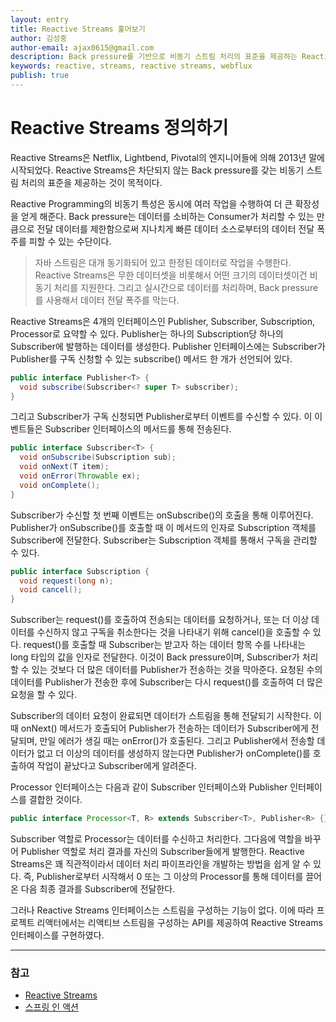 ```yaml
---
layout: entry
title: Reactive Streams 훑어보기
author: 김성중
author-email: ajax0615@gmail.com
description: Back pressure를 기반으로 비동기 스트림 처리의 표준을 제공하는 Reactive Streams를 알아봅니다.
keywords: reactive, streams, reactive streams, webflux
publish: true
---
```


# Reactive Streams 정의하기
Reactive Streams은 Netflix, Lightbend, Pivotal의 엔지니어들에 의해 2013년 말에 시작되었다. Reactive Streams은 차단되지 않는 Back pressure를 갖는 비동기 스트림 처리의 표준을 제공하는 것이 목적이다.

Reactive Programming의 비동기 특성은 동시에 여러 작업을 수행하여 더 큰 확장성을 얻게 해준다. Back pressure는 데이터를 소비하는 Consumer가 처리할 수 있는 만큼으로 전달 데이터를 제한함으로써 지나치게 빠른 데이터 소스로부터의 데이터 전달 폭주를 피할 수 있는 수단이다.

> 자바 스트림은 대개 동기화되어 있고 한정된 데이터로 작업을 수행한다. Reactive Streams은 무한 데이터셋을 비롯해서 어떤 크기의 데이터셋이건 비동기 처리를 지원한다. 그리고 실시간으로 데이터를 처리하며, Back pressure를 사용해서 데이터 전달 폭주를 막는다.

Reactive Streams은 4개의 인터페이스인 Publisher, Subscriber, Subscription, Processor로 요약할 수 있다. Publisher는 하나의 Subscription당 하나의 Subscriber에 발행하는 데이터를 생성한다. Publisher 인터페이스에는 Subscriber가 Publisher를 구독 신청할 수 있는 subscribe() 메서드 한 개가 선언되어 있다.

```java
public interface Publisher<T> {
  void subscribe(Subscriber<? super T> subscriber);
}
```

그리고 Subscriber가 구독 신청되면 Publisher로부터 이벤트를 수신할 수 있다. 이 이벤트들은 Subscriber 인터페이스의 메서드를 통해 전송된다.

```java
public interface Subscriber<T> {
  void onSubscribe(Subscription sub);
  void onNext(T item);
  void onError(Throwable ex);
  void onComplete();
}
```

Subscriber가 수신할 첫 번째 이벤트는 onSubscribe()의 호출을 통해 이루어진다. Publisher가 onSubscribe()를 호출할 때 이 메서드의 인자로 Subscription 객체를 Subscriber에 전달한다. Subscriber는 Subscription 객체를 통해서 구독을 관리할 수 있다.

```java
public interface Subscription {
  void request(long n);
  void cancel();
}
```

Subscriber는 request()를 호출하여 전송되는 데이터를 요청하거나, 또는 더 이상 데이터를 수신하지 않고 구독을 취소한다는 것을 나타내기 위해 cancel()을 호출할 수 있다. request()를 호출할 때 Subscriber는 받고자 하는 데이터 항목 수를 나타내는 long 타입의 값을 인자로 전달한다. 이것이 Back pressure이며, Subscriber가 처리할 수 있는 것보다 더 많은 데이터를 Publisher가 전송하는 것을 막아준다. 요청된 수의 데이터를 Publisher가 전송한 후에 Subscriber는 다시 request()를 호출하여 더 많은 요청을 할 수 있다.

Subscriber의 데이터 요청이 완료되면 데이터가 스트림을 통해 전달되기 시작한다. 이때 onNext() 메서드가 호출되어 Publisher가 전송하는 데이터가 Subscriber에게 전달되며, 만일 에러가 생길 때는 onError()가 호출된다. 그리고 Publisher에서 전송할 데이터가 없고 더 이상의 데이터를 생성하지 않는다면 Publisher가 onComplete()를 호출하여 작업이 끝났다고 Subscriber에게 알려준다.

Processor 인터페이스는 다음과 같이 Subscriber 인터페이스와 Publisher 인터페이스를 결합한 것이다.

```java
public interface Processor<T, R> extends Subscriber<T>, Publisher<R> {}
```

Subscriber 역할로 Processor는 데이터를 수신하고 처리한다. 그다음에 역할을 바꾸어 Publisher 역할로 처리 결과를 자신의 Subscriber들에게 발행한다. Reactive Streams은 꽤 직관적이라서 데이터 처리 파이프라인을 개발하는 방법을 쉽게 알 수 있다. 즉, Publisher로부터 시작해서 0 또는 그 이상의 Processor를 통해 데이터를 끌어온 다음 최종 결과를 Subscriber에 전달한다.

그러나 Reactive Streams 인터페이스는 스트림을 구성하는 기능이 없다. 이에 따라 프로젝트 리액터에서는 리액티브 스트림을 구성하는 API를 제공하여 Reactive Streams 인터페이스를 구현하였다.

---

### 참고
- [Reactive Streams](https://www.reactive-streams.org/)
- [스프링 인 액션](http://www.yes24.com/Product/Goods/6229706)
